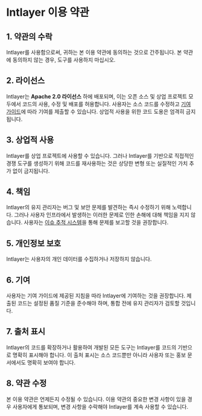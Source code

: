 # Intlayer 이용 약관

## 1. 약관의 수락

Intlayer를 사용함으로써, 귀하는 본 이용 약관에 동의하는 것으로 간주됩니다. 본 약관에 동의하지 않는 경우, 도구를 사용하지 마십시오.

## 2. 라이선스

Intlayer는 **Apache 2.0 라이선스** 하에 배포되며, 이는 오픈 소스 및 상업 프로젝트 모두에서 코드의 사용, 수정 및 배포를 허용합니다. 사용자는 소스 코드를 수정하고 [기여 가이드](https://github.com/aymericzip/intlayer/blob/main/CONTRIBUTING.md)에 따라 기여를 제출할 수 있습니다. 상업적 사용을 위한 코드 도용은 엄격히 금지됩니다.

## 3. 상업적 사용

Intlayer를 상업 프로젝트에 사용할 수 있습니다. 그러나 Intlayer를 기반으로 직접적인 경쟁 도구를 생성하기 위해 코드를 재사용하는 것은 상당한 변형 또는 실질적인 가치 추가 없이 금지됩니다.

## 4. 책임

Intlayer의 유지 관리자는 버그 및 보안 문제를 발견하는 즉시 수정하기 위해 노력합니다. 그러나 사용자 인프라에서 발생하는 이러한 문제로 인한 손해에 대해 책임을 지지 않습니다. 사용자는 [이슈 추적 시스템](https://github.com/aymericzip/intlayer/issues)을 통해 문제를 보고할 것을 권장합니다.

## 5. 개인정보 보호

Intlayer는 사용자의 개인 데이터를 수집하거나 저장하지 않습니다.

## 6. 기여

사용자는 기여 가이드에 제공된 지침을 따라 Intlayer에 기여하는 것을 권장합니다. 제출된 코드는 설정된 품질 기준을 준수해야 하며, 통합 전에 유지 관리자가 검토할 것입니다.

## 7. 출처 표시

Intlayer의 코드를 확장하거나 활용하여 개발된 모든 도구는 Intlayer를 코드의 기반으로 명확히 표시해야 합니다. 이 출처 표시는 소스 코드뿐만 아니라 사용자 또는 홍보 문서에서도 명확히 보여야 합니다.

## 8. 약관 수정

본 이용 약관은 언제든지 수정될 수 있습니다. 이용 약관의 중요한 변경 사항이 있을 경우 사용자에게 통보되며, 변경 사항을 수락해야 Intlayer를 계속 사용할 수 있습니다.
